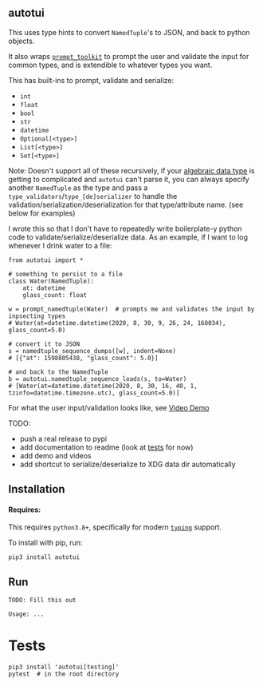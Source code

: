 ## autotui

This uses type hints to convert `NamedTuple`'s to JSON, and back to python objects.

It also wraps [`prompt_toolkit`](https://python-prompt-toolkit.readthedocs.io/en/master/index.html) to prompt the user and validate the input for common types, and is extendible to whatever types you want.

This has built-ins to prompt, validate and serialize:

* `int`
* `float`
* `bool`
* `str`
* `datetime`
* `Optional[<type>]`
* `List[<type>]`
* `Set[<type>]`

Note: Doesn't support all of these recursively, if your [algebraic data type](https://en.wikipedia.org/wiki/Algebraic_data_type) is getting to complicated and `autotui` can't parse it, you can always specify another `NamedTuple` as the type and pass a `type_validators`/`type_[de]serializer` to handle the validation/serialization/deserialization for that type/attribute name. (see below for examples)

I wrote this so that I don't have to repeatedly write boilerplate-y python code to validate/serialize/deserialize data. As an example, if I want to log whenever I drink water to a file:

```
from autotui import *

# something to persist to a file
class Water(NamedTuple):
    at: datetime
    glass_count: float

w = prompt_namedtuple(Water)  # prompts me and validates the input by inpsecting types
# Water(at=datetime.datetime(2020, 8, 30, 9, 26, 24, 168034), glass_count=5.0)

# convert it to JSON
s = namedtuple_sequence_dumps([w], indent=None)
# [{"at": 1598805438, "glass_count": 5.0}]

# and back to the NamedTuple
b = autotui.namedtuple_sequence_loads(s, to=Water)
# [Water(at=datetime.datetime(2020, 8, 30, 16, 40, 1, tzinfo=datetime.timezone.utc), glass_count=5.0)]
```

For what the user input/validation looks like, see [Video Demo]()

TODO:

- push a real release to pypi
- add documentation to readme (look at [tests](https://github.com/seanbreckenridge/autotui/blob/master/tests/test_autotui.py) for now)
- add demo and videos
- add shortcut to serialize/deserialize to XDG data dir automatically

## Installation

#### Requires:

This requires `python3.8+`, specifically for modern [`typing`](https://docs.python.org/3/library/typing.html) support.

To install with pip, run:

    pip3 install autotui

## Run

```
TODO: Fill this out

Usage: ...
```

# Tests

    pip3 install 'autotui[testing]'
    pytest  # in the root directory
